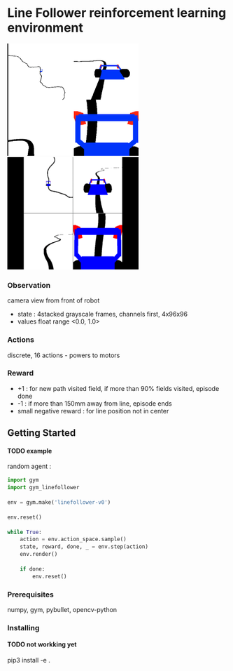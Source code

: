 # Line Follower reinforcement learning environment

<img src="./imgs/env.png" width="300" height="256">
<img src="./imgs/animation.gif" width="300" height="256">

### Observation
camera view from front of robot
- state : 4stacked grayscale frames, channels first, 4x96x96
- values float range <0.0, 1.0>


### Actions
discrete, 16 actions - powers to motors


### Reward
- +1 : for new path visited field, if more than 90% fields visited, episode done
- -1 : if more than 150mm away from line, episode ends
- small negative reward : for line position not in center

## Getting Started

#### TODO example

random agent :

```python
import gym
import gym_linefollower

env = gym.make('linefollower-v0')

env.reset()
    
while True:
    action = env.action_space.sample()
    state, reward, done, _ = env.step(action)
    env.render()
		
    if done:
        env.reset()
```

### Prerequisites

numpy, gym, pybullet, opencv-python

### Installing

#### TODO not workking yet
pip3 install -e .